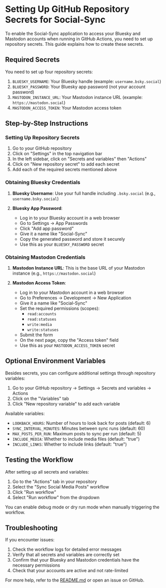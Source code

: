 # Setting Up GitHub Repository Secrets for Social-Sync

To enable the Social-Sync application to access your Bluesky and Mastodon 
accounts when running in GitHub Actions, you need to set up repository 
secrets. This guide explains how to create these secrets.

## Required Secrets

You need to set up four repository secrets:

1. `BLUESKY_USERNAME`: Your Bluesky handle (example: `username.bsky.social`)
2. `BLUESKY_PASSWORD`: Your Bluesky app password (not your account password)
3. `MASTODON_INSTANCE_URL`: Your Mastodon instance URL (example: 
   `https://mastodon.social`)
4. `MASTODON_ACCESS_TOKEN`: Your Mastodon access token

## Step-by-Step Instructions

### Setting Up Repository Secrets

1. Go to your GitHub repository
2. Click on "Settings" in the top navigation bar
3. In the left sidebar, click on "Secrets and variables" then "Actions"
4. Click on "New repository secret" to add each secret
5. Add each of the required secrets mentioned above

### Obtaining Bluesky Credentials

1. **Bluesky Username**: Use your full handle including `.bsky.social`
   (e.g., `username.bsky.social`)

2. **Bluesky App Password**:
   - Log in to your Bluesky account in a web browser
   - Go to Settings → App Passwords
   - Click "Add app password"
   - Give it a name like "Social-Sync"
   - Copy the generated password and store it securely
   - Use this as your `BLUESKY_PASSWORD` secret

### Obtaining Mastodon Credentials

1. **Mastodon Instance URL**: This is the base URL of your Mastodon instance
   (e.g., `https://mastodon.social`)

2. **Mastodon Access Token**:
   - Log in to your Mastodon account in a web browser
   - Go to Preferences → Development → New Application
   - Give it a name like "Social-Sync"
   - Set the required permissions (scopes):
     - `read:accounts`
     - `read:statuses`
     - `write:media`
     - `write:statuses`
   - Submit the form
   - On the next page, copy the "Access token" field
   - Use this as your `MASTODON_ACCESS_TOKEN` secret

## Optional Environment Variables

Besides secrets, you can configure additional settings through repository
variables:

1. Go to your GitHub repository → Settings → Secrets and variables → Actions
2. Click on the "Variables" tab
3. Click "New repository variable" to add each variable

Available variables:

- `LOOKBACK_HOURS`: Number of hours to look back for posts (default: 6)
- `SYNC_INTERVAL_MINUTES`: Minutes between sync runs (default: 60)
- `MAX_POSTS_PER_RUN`: Maximum posts to sync per run (default: 5)
- `INCLUDE_MEDIA`: Whether to include media files (default: "true")
- `INCLUDE_LINKS`: Whether to include links (default: "true")

## Testing the Workflow

After setting up all secrets and variables:

1. Go to the "Actions" tab in your repository
2. Select the "Sync Social Media Posts" workflow
3. Click "Run workflow"
4. Select "Run workflow" from the dropdown

You can enable debug mode or dry run mode when manually triggering the
workflow.

## Troubleshooting

If you encounter issues:

1. Check the workflow logs for detailed error messages
2. Verify that all secrets and variables are correctly set
3. Confirm that your Bluesky and Mastodon credentials have the necessary
   permissions
4. Check that your accounts are active and not rate-limited

For more help, refer to the [README.md](../README.md) or open an issue on
GitHub.